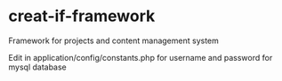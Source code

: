 # creat-if-framework
Framework for projects and content management system

Edit in application/config/constants.php for username and password for mysql database
